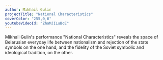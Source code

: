 ```yaml
---
author: Mikhail Gulin
projectTitle: "National Characteristics"
coverColor: "255,0,0"
youtubeVideoId: "ZhaMJILuBcE"
---
```

Mikhail Gulin's performance "National Characteristics" reveals the space of Belarusian everyday life between nationalism and rejection of the state symbols on the one hand, and the fidelity of the Soviet symbolic and ideological tradition, on the other.
